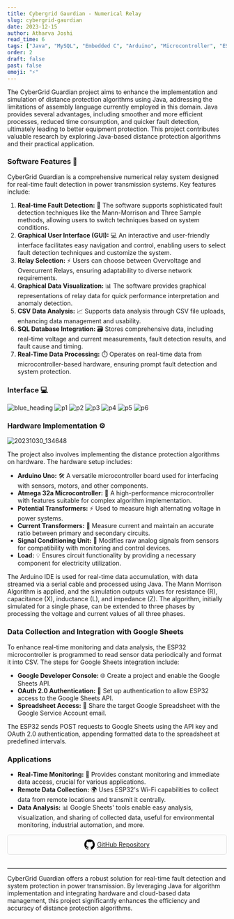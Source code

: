 ```yaml
---
title: Cybergrid Gaurdian - Numerical Relay
slug: cybergrid-gaurdian
date: 2023-12-15
author: Atharva Joshi
read_time: 6
tags: ["Java", "MySQL", "Embedded C", "Arduino", "Microcontroller", "ESP32"]
order: 2
draft: false
past: false
emoji: "⚡"
---
```


The CyberGrid Guardian project aims to enhance the implementation and simulation of distance protection algorithms using Java, addressing the limitations of assembly language currently employed in this domain. Java provides several advantages, including smoother and more efficient processes, reduced time consumption, and quicker fault detection, ultimately leading to better equipment protection. This project contributes valuable research by exploring Java-based distance protection algorithms and their practical application.

### Software Features 🌟

CyberGrid Guardian is a comprehensive numerical relay system designed for real-time fault detection in power transmission systems. Key features include:

1. **Real-time Fault Detection:** 🚨 The software supports sophisticated fault detection techniques like the Mann-Morrison and Three Sample methods, allowing users to switch techniques based on system conditions.
2. **Graphical User Interface (GUI):** 💻 An interactive and user-friendly interface facilitates easy navigation and control, enabling users to select fault detection techniques and customize the system.
3. **Relay Selection:** ⚡ Users can choose between Overvoltage and Overcurrent Relays, ensuring adaptability to diverse network requirements.
4. **Graphical Data Visualization:** 📊 The software provides graphical representations of relay data for quick performance interpretation and anomaly detection.
5. **CSV Data Analysis:** 📈 Supports data analysis through CSV file uploads, enhancing data management and usability.
6. **SQL Database Integration:** 🗃️ Stores comprehensive data, including real-time voltage and current measurements, fault detection results, and fault cause and timing.
7. **Real-Time Data Processing:** ⏱️ Operates on real-time data from microcontroller-based hardware, ensuring prompt fault detection and system protection.

### Interface 💻

![blue_heading](https://github.com/atharva20-coder/cyberGrid/assets/69634375/525b0508-60f1-48d6-8f93-40e26f5151b6)
![p1](https://github.com/atharva20-coder/cyberGrid/assets/69634375/5242963f-185b-43f1-a327-4f6b36c4da5d)
![p2](https://github.com/atharva20-coder/cyberGrid/assets/69634375/27d316f2-1ab0-420a-bc78-0d9ecb335ddb)
![p3](https://github.com/atharva20-coder/cyberGrid/assets/69634375/a88585e9-82b7-4f61-8197-355455105aea)
![p4](https://github.com/atharva20-coder/cyberGrid/assets/69634375/fc4c28ee-6fbb-4663-8ec6-313a4ac842da)
![p5](https://github.com/atharva20-coder/cyberGrid/assets/69634375/dc3dce40-7ae0-4474-a2cb-bd3ff00e8c3d)
![p6](https://github.com/atharva20-coder/cyberGrid/assets/69634375/64af53af-b0c7-41e4-a6ff-bfde3a69fc2f)

<!-- <div>
        <video controls width="600" autoplay muted>
            <source src="/src/images/posts/project-imgs/project.mp4" type="video/mp4">
        </video>
</div> -->

### Hardware Implementation ⚙️

![20231030_134648](https://github.com/user-attachments/assets/edf5ef0b-743f-4cfc-b059-5505c3b376e6)

The project also involves implementing the distance protection algorithms on hardware. The hardware setup includes:

- **Arduino Uno:** 🛠️ A versatile microcontroller board used for interfacing with sensors, motors, and other components.
- **Atmega 32a Microcontroller:** 🏿 A high-performance microcontroller with features suitable for complex algorithm implementation.
- **Potential Transformers:** ⚡ Used to measure high alternating voltage in power systems.
- **Current Transformers:** 🔌 Measure current and maintain an accurate ratio between primary and secondary circuits.
- **Signal Conditioning Unit:** 📡 Modifies raw analog signals from sensors for compatibility with monitoring and control devices.
- **Load:** 💡 Ensures circuit functionality by providing a necessary component for electricity utilization.

The Arduino IDE is used for real-time data accumulation, with data streamed via a serial cable and processed using Java. The Mann Morrison Algorithm is applied, and the simulation outputs values for resistance (R), capacitance (X), inductance (L), and impedance (Z). The algorithm, initially simulated for a single phase, can be extended to three phases by processing the voltage and current values of all three phases.

### Data Collection and Integration with Google Sheets

To enhance real-time monitoring and data analysis, the ESP32 microcontroller is programmed to read sensor data periodically and format it into CSV. The steps for Google Sheets integration include:

- **Google Developer Console:** 🌐 Create a project and enable the Google Sheets API.
- **OAuth 2.0 Authentication:** 🔐 Set up authentication to allow ESP32 access to the Google Sheets API.
- **Spreadsheet Access:** 📑 Share the target Google Spreadsheet with the Google Service Account email.

The ESP32 sends POST requests to Google Sheets using the API key and OAuth 2.0 authentication, appending formatted data to the spreadsheet at predefined intervals.

### Applications

- **Real-Time Monitoring:** 📡 Provides constant monitoring and immediate data access, crucial for various applications.
- **Remote Data Collection:** 🌍 Uses ESP32's Wi-Fi capabilities to collect data from remote locations and transmit it centrally.
- **Data Analysis:** 📊 Google Sheets' tools enable easy analysis, visualization, and sharing of collected data, useful for environmental monitoring, industrial automation, and more.

<div style="display: flex; flex-wrap: wrap; gap: 10px;">

<div style="flex: 1; min-width: 150px; border: 1px solid #ddd; border-radius: 5px; padding: 10px; text-align: center;">
  <a href="https://github.com/atharva20-coder/cyberGrid" target="_blank" style="display: flex; align-items: center; justify-content: center;">
    <svg height="24" width="24" viewBox="0 0 16 16" version="1.1" aria-hidden="true" style="fill: #000; margin-right: 5px;">
      <path fill-rule="evenodd" d="M8 0C3.58 0 0 3.58 0 8c0 3.54 2.29 6.53 5.47 7.59.4.07.55-.17.55-.38 0-.19-.01-.82-.01-1.49-2.01.37-2.53-.49-2.69-.94-.09-.23-.48-.94-.82-1.13-.28-.15-.68-.52-.01-.53.63-.01 1.08.58 1.23.82.72 1.21 1.87.87 2.33.66.07-.52.28-.87.51-1.07-1.78-.2-3.64-.89-3.64-3.95 0-.87.31-1.59.82-2.15-.08-.2-.36-1.02.08-2.12 0 0 .67-.21 2.2.82.64-.18 1.32-.27 2-.27.68 0 1.36.09 2 .27 1.53-1.04 2.2-.82 2.2-.82.44 1.1.16 1.92.08 2.12.51.56.82 1.27.82 2.15 0 3.07-1.87 3.75-3.65 3.95.29.25.54.73.54 1.48 0 1.07-.01 1.93-.01 2.2 0 .21.15.45.55.38A8.013 8.013 0 0 0 16 8c0-4.42-3.58-8-8-8z"></path>
    </svg>
    GitHub Repository
  </a>
</div>

</div>

<br>

---

CyberGrid Guardian offers a robust solution for real-time fault detection and system protection in power transmission. By leveraging Java for algorithm implementation and integrating hardware and cloud-based data management, this project significantly enhances the efficiency and accuracy of distance protection algorithms.
